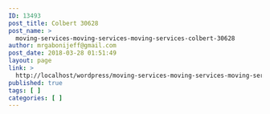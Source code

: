 ```yaml
---
ID: 13493
post_title: Colbert 30628
post_name: >
  moving-services-moving-services-moving-services-colbert-30628
author: mrgabonijeff@gmail.com
post_date: 2018-03-28 01:51:49
layout: page
link: >
  http://localhost/wordpress/moving-services-moving-services-moving-services-colbert-30628/
published: true
tags: [ ]
categories: [ ]
---
```

